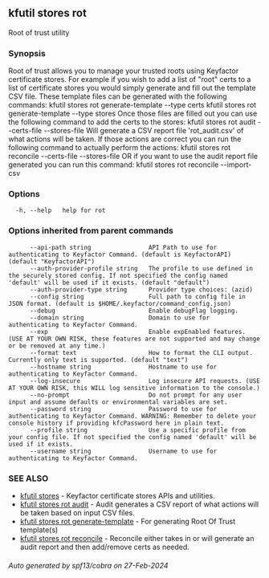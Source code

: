 ## kfutil stores rot

Root of trust utility

### Synopsis

Root of trust allows you to manage your trusted roots using Keyfactor certificate stores.
For example if you wish to add a list of "root" certs to a list of certificate stores you would simply generate and fill
out the template CSV file. These template files can be generated with the following commands:
kfutil stores rot generate-template --type certs
kfutil stores rot generate-template --type stores
Once those files are filled out you can use the following command to add the certs to the stores:
kfutil stores rot audit --certs-file <certs-file> --stores-file <stores-file>
Will generate a CSV report file 'rot_audit.csv' of what actions will be taken. If those actions are correct you can run
the following command to actually perform the actions:
kfutil stores rot reconcile --certs-file <certs-file> --stores-file <stores-file>
OR if you want to use the audit report file generated you can run this command:
kfutil stores rot reconcile --import-csv <audit-file>


### Options

```
  -h, --help   help for rot
```

### Options inherited from parent commands

```
      --api-path string                API Path to use for authenticating to Keyfactor Command. (default is KeyfactorAPI) (default "KeyfactorAPI")
      --auth-provider-profile string   The profile to use defined in the securely stored config. If not specified the config named 'default' will be used if it exists. (default "default")
      --auth-provider-type string      Provider type choices: (azid)
      --config string                  Full path to config file in JSON format. (default is $HOME/.keyfactor/command_config.json)
      --debug                          Enable debugFlag logging.
      --domain string                  Domain to use for authenticating to Keyfactor Command.
      --exp                            Enable expEnabled features. (USE AT YOUR OWN RISK, these features are not supported and may change or be removed at any time.)
      --format text                    How to format the CLI output. Currently only text is supported. (default "text")
      --hostname string                Hostname to use for authenticating to Keyfactor Command.
      --log-insecure                   Log insecure API requests. (USE AT YOUR OWN RISK, this WILL log sensitive information to the console.)
      --no-prompt                      Do not prompt for any user input and assume defaults or environmental variables are set.
      --password string                Password to use for authenticating to Keyfactor Command. WARNING: Remember to delete your console history if providing kfcPassword here in plain text.
      --profile string                 Use a specific profile from your config file. If not specified the config named 'default' will be used if it exists.
      --username string                Username to use for authenticating to Keyfactor Command.
```

### SEE ALSO

* [kfutil stores](kfutil_stores.md)	 - Keyfactor certificate stores APIs and utilities.
* [kfutil stores rot audit](kfutil_stores_rot_audit.md)	 - Audit generates a CSV report of what actions will be taken based on input CSV files.
* [kfutil stores rot generate-template](kfutil_stores_rot_generate-template.md)	 - For generating Root Of Trust template(s)
* [kfutil stores rot reconcile](kfutil_stores_rot_reconcile.md)	 - Reconcile either takes in or will generate an audit report and then add/remove certs as needed.

###### Auto generated by spf13/cobra on 27-Feb-2024
